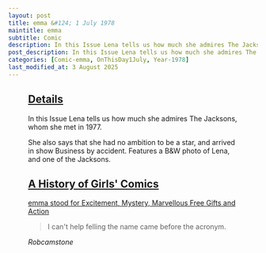 ```yaml
---
layout: post
title: emma &#124; 1 July 1978
maintitle: emma
subtitle: Comic
description: In this Issue Lena tells us how much she admires The Jacksons, whom she met in 1977.She also says that she had no ambition to be a star, and arrived in show Business by accident. Features a B&W photo of Lena, and one of the Jacksons.
post_description: In this Issue Lena tells us how much she admires The Jacksons, whom she met in 1977.She also says that she had no ambition to be a star, and arrived in show Business by accident. Features a B&W photo of Lena, and one of the Jacksons.
categories: [Comic-emma, OnThisDay1July, Year-1978]
last_modified_at: 3 August 2025
---
```


<figure class="fig3">
<div class="CardLayout">
<div class="CardItem"><h2 id="infobox1" class="infobox"><a href="#infobox1">Details</a></h2>
<div class="CardItem split">
<p>In this Issue Lena tells us how much she admires The Jacksons, whom she met in 1977.</p>
<p>She also says that she had no ambition to be a star, and arrived in show Business by accident.
Features a B&W photo of Lena, and one of the Jacksons.</p>
</div></div></div>
</figure>

<figure class="fig3">
<div class="CardLayout">
<div class="CardItem"><h2 id="infobox2" class="infobox"><a href="#infobox2">A History of Girls' Comics</a></h2>
<div class="CardItem split">

<p><a class="external-link" href="https://books.google.co.uk/books?id=D7fNDwAAQBAJ&pg=PT136&lpg=PT136&dq=Excitement,+Mystery,+Marvellous+Free+Gifts+and+Action&source=bl&ots=jn7ZF5lePl&sig=ACfU3U04nd33Ex7jn35TXUAwxlZEi9V27w&hl=en&sa=X&ved=2ahUKEwii2tDhp6rqAhWpVRUIHR9UCVkQ6AEwCnoECAkQAQ#v=onepage&q=%22Excitement%2C%20Mystery%2C%20Marvellous%20Free%20Gifts%20and%20Action%22&f=false">emma stood for Excitement, Mystery, Marvellous Free Gifts and Action</a></p>
<blockquote>I can't help felling the name came before the acronym.</blockquote>
<cite>Robcamstone</cite>
</div></div></div>
</figure>
